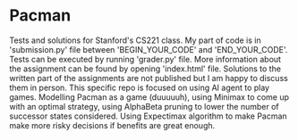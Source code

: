 # Pacman
Tests and solutions for Stanford's CS221 class. My part of code is in 'submission.py' file between 'BEGIN_YOUR_CODE' and 'END_YOUR_CODE'. Tests can be executed by running 'grader.py' file. More information about the assignment can be found by opening 'index.html' file. Solutions to the written part of the assignments are not published but I am happy to discuss them in person. This specific repo is focused on using AI agent to play games. Modelling Pacman as a game (duuuuuh), using Minimax to come up with an optimal strategy, using AlphaBeta pruning to lower the number of successor states considered. Using Expectimax algorithm to make Pacman make more risky decisions if benefits are great enough.
